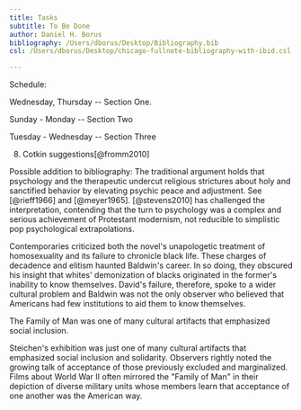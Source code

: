 ```yaml
---
title: Tasks
subtitle: To Be Done
author: Daniel H. Borus
bibliography: /Users/dborus/Desktop/Bibliography.bib
csl: /Users/dborus/Desktop/chicago-fullnote-bibliography-with-ibid.csl

---
```


Schedule:

Wednesday, Thursday -- Section One.

Sunday - Monday -- Section Two

Tuesday - Wednesday -- Section Three







8. Cotkin suggestions[@fromm2010]

Possible addition to bibliography: The traditional argument holds that psychology and the therapeutic undercut religious strictures about holy and sanctified behavior by elevating psychic peace and adjustment. See [@rieff1966] and [@meyer1965]. [@stevens2010] has challenged the interpretation, contending that the turn to psychology was a complex and serious achievement of Protestant modernism, not reducible to simplistic pop psychological extrapolations.

Contemporaries criticized both the novel's unapologetic treatment of homosexuality and its failure to chronicle black life. These charges of decadence and elitism haunted Baldwin's career. In so doing, they obscured his insight that whites' demonization of blacks originated in the former's inability to know themselves. David's failure, therefore, spoke to a wider cultural problem and Baldwin was not the only observer who believed that Americans had few institutions to aid them to know themselves.

The Family of Man was one of many cultural artifacts that emphasized social inclusion.

Steichen's exhibition was just one of many cultural artifacts that emphasized social inclusion and solidarity. Observers rightly noted the growing talk of acceptance of those previously excluded and marginalized. Films about World War II often mirrored the "Family of Man" in their depiction of diverse military units whose members learn that acceptance of one another was the American way.
